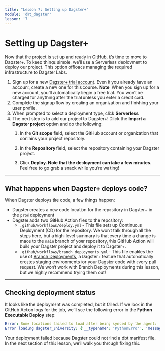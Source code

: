 ```yaml
---
title: "Lesson 7: Setting up Dagster+"
module: 'dbt_dagster'
lesson: '7'
---
```


# Setting up Dagster+

Now that the project is set up and ready in GitHub, it’s time to move to Dagster+. To keep things simple, we’ll use a [Serverless deployment](https://docs.dagster.io/dagster-plus/deployment/serverless) to deploy our project. This option offloads managing the required infrastructure to Dagster Labs.

1. Sign up for a new [Dagster+ trial account](https://dagster.cloud/signup). Even if you already have an account, create a new one for this course. **Note:**  When you sign up for a new account, you’ll automatically begin a free trial. You won’t be charged for anything after the trial unless you enter a credit card.
2. Complete the signup flow by creating an organization and finishing your user profile.
3. When prompted to select a deployment type, click **Serverless.**
4. The next step is to add our project to Dagster+! Click the **Import a Dagster project** option and do the following:
    1. In the **Git scope** field, select the GitHub account or organization that contains your project repository.
       

        
    2. In the **Repository** field, select the repository containing your Dagster project.
    3. Click **Deploy. Note that the deployment can take a few minutes.** Feel free to go grab a snack while you’re waiting!

---

## What happens when Dagster+ deploys code?

When Dagster deploys the code, a few things happen:

- Dagster creates a new code location for the repository in Dagster+ in the `prod` deployment
- Dagster adds two GitHub Action files to the repository:
    - `.github/workflows/deploy.yml` - This file sets up Continuous Deployment (CD) for the repository. We won’t talk through all the steps here, but a high-level summary is that every time a change is made to the `main` branch of your repository, this GitHub Action will build your Dagster project and deploy it to Dagster+.
    - `.github/workflows/branch_deployments.yml` - This file enables the use of [Branch Deployments](https://docs.dagster.io/dagster-cloud/managing-deployments/branch-deployments), a Dagster+ feature that automatically creates staging environments for your Dagster code with every pull request. We won’t work with Branch Deployments during this lesson, but we highly recommend trying them out!

---

## Checking deployment status

It looks like the deployment was completed, but it failed. If we look in the GitHub Action logs for the job, we’ll see the following error in the **Python Executable Deploy** step:

```yaml
Error: Some locations failed to load after being synced by the agent:
Error loading dagster_university: {'__typename': 'PythonError', 'message': "FileNotFoundError: [Errno 2] No such file or directory: '/venvs/3eca07cc1eb5/lib/python3.8/site-packages/working_directory/root/analytics/target/manifest.json'\n" ...
```

Your deployment failed because Dagster could not find a dbt manifest file. In the next section of this lesson, we’ll walk you through fixing this.
